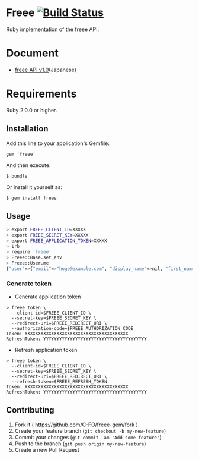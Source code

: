 # Freee [![Build Status](https://travis-ci.org/C-FO/freee-gem.svg)](https://travis-ci.org/C-FO/freee-gem)

Ruby implementation of the freee API.

# Document

- [freee API v1.0](https://gist.github.com/yokoji/822edacff497b21fa7bf)(Japanese)

# Requirements

Ruby 2.0.0 or higher.

## Installation

Add this line to your application's Gemfile:

    gem 'freee'

And then execute:

    $ bundle

Or install it yourself as:

    $ gem install freee

## Usage

```sh
> export FREEE_CLIENT_ID=XXXXX
> export FREEE_SECRET_KEY=XXXXX
> export FREEE_APPLICATION_TOKEN=XXXXX
> irb
> require 'freee'
> Freee::Base.set_env
> Freee::User.me
{"user"=>{"email"=>"hoge@example.com", "display_name"=>nil, "first_name"=>nil, "last_name"=>nil, "first_name_kana"=>nil, "last_name_kana"=>nil}}
```

### Generate token

- Generate application token

```
> freee token \
  --client-id=$FREEE_CLIENT_ID \
  --secret-key=$FREEE_SECRET_KEY \
  --redirect-uri=$FREEE_REDIRECT_URI \
  --authorization-code=$FREEE_AUTHORIZATION_CODE
Token: XXXXXXXXXXXXXXXXXXXXXXXXXXXXXXXXXXXXXXX
RefreshToken: YYYYYYYYYYYYYYYYYYYYYYYYYYYYYYYYYYYYYYY
```

- Refresh application token

```
> freee token \
  --client-id=$FREEE_CLIENT_ID \
  --secret-key=$FREEE_SECRET_KEY \
  --redirect-uri=$FREEE_REDIRECT_URI \
  --refresh-token=$FREEE_REFRESH_TOKEN
Token: XXXXXXXXXXXXXXXXXXXXXXXXXXXXXXXXXXXXXXX
RefreshToken: YYYYYYYYYYYYYYYYYYYYYYYYYYYYYYYYYYYYYYY
```

## Contributing

1. Fork it ( https://github.com/C-FO/freee-gem/fork )
2. Create your feature branch (`git checkout -b my-new-feature`)
3. Commit your changes (`git commit -am 'Add some feature'`)
4. Push to the branch (`git push origin my-new-feature`)
5. Create a new Pull Request

